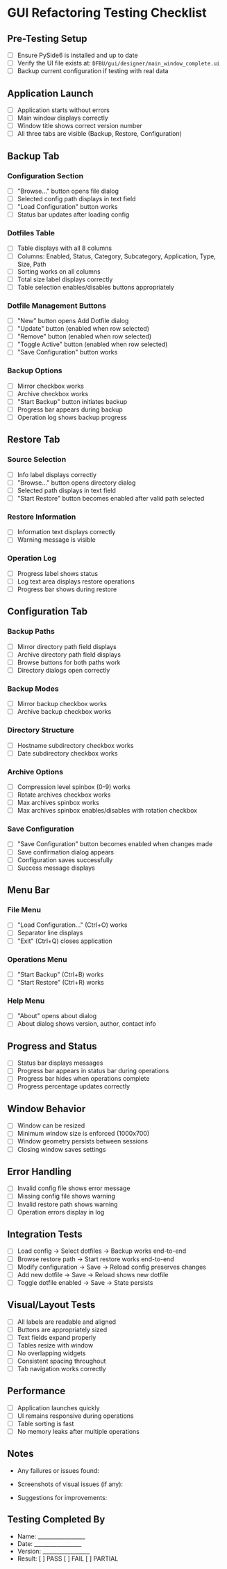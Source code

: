 # GUI Refactoring Testing Checklist

## Pre-Testing Setup

- [  ] Ensure PySide6 is installed and up to date
- [  ] Verify the UI file exists at: `DFBU/gui/designer/main_window_complete.ui`
- [  ] Backup current configuration if testing with real data

## Application Launch

- [  ] Application starts without errors
- [  ] Main window displays correctly
- [  ] Window title shows correct version number
- [  ] All three tabs are visible (Backup, Restore, Configuration)

## Backup Tab

### Configuration Section

- [  ] "Browse..." button opens file dialog
- [  ] Selected config path displays in text field
- [  ] "Load Configuration" button works
- [  ] Status bar updates after loading config

### Dotfiles Table

- [  ] Table displays with all 8 columns
- [  ] Columns: Enabled, Status, Category, Subcategory, Application, Type, Size, Path
- [  ] Sorting works on all columns
- [  ] Total size label displays correctly
- [  ] Table selection enables/disables buttons appropriately

### Dotfile Management Buttons

- [  ] "New" button opens Add Dotfile dialog
- [  ] "Update" button (enabled when row selected)
- [  ] "Remove" button (enabled when row selected)
- [  ] "Toggle Active" button (enabled when row selected)
- [  ] "Save Configuration" button works

### Backup Options

- [  ] Mirror checkbox works
- [  ] Archive checkbox works
- [  ] "Start Backup" button initiates backup
- [  ] Progress bar appears during backup
- [  ] Operation log shows backup progress

## Restore Tab

### Source Selection

- [  ] Info label displays correctly
- [  ] "Browse..." button opens directory dialog
- [  ] Selected path displays in text field
- [  ] "Start Restore" button becomes enabled after valid path selected

### Restore Information

- [  ] Information text displays correctly
- [  ] Warning message is visible

### Operation Log

- [  ] Progress label shows status
- [  ] Log text area displays restore operations
- [  ] Progress bar shows during restore

## Configuration Tab

### Backup Paths

- [  ] Mirror directory path field displays
- [  ] Archive directory path field displays
- [  ] Browse buttons for both paths work
- [  ] Directory dialogs open correctly

### Backup Modes

- [  ] Mirror backup checkbox works
- [  ] Archive backup checkbox works

### Directory Structure

- [  ] Hostname subdirectory checkbox works
- [  ] Date subdirectory checkbox works

### Archive Options

- [  ] Compression level spinbox (0-9) works
- [  ] Rotate archives checkbox works
- [  ] Max archives spinbox works
- [  ] Max archives spinbox enables/disables with rotation checkbox

### Save Configuration

- [  ] "Save Configuration" button becomes enabled when changes made
- [  ] Save confirmation dialog appears
- [  ] Configuration saves successfully
- [  ] Success message displays

## Menu Bar

### File Menu

- [  ] "Load Configuration..." (Ctrl+O) works
- [  ] Separator line displays
- [  ] "Exit" (Ctrl+Q) closes application

### Operations Menu

- [  ] "Start Backup" (Ctrl+B) works
- [  ] "Start Restore" (Ctrl+R) works

### Help Menu

- [  ] "About" opens about dialog
- [  ] About dialog shows version, author, contact info

## Progress and Status

- [  ] Status bar displays messages
- [  ] Progress bar appears in status bar during operations
- [  ] Progress bar hides when operations complete
- [  ] Progress percentage updates correctly

## Window Behavior

- [  ] Window can be resized
- [  ] Minimum window size is enforced (1000x700)
- [  ] Window geometry persists between sessions
- [  ] Closing window saves settings

## Error Handling

- [  ] Invalid config file shows error message
- [  ] Missing config file shows warning
- [  ] Invalid restore path shows warning
- [  ] Operation errors display in log

## Integration Tests

- [  ] Load config → Select dotfiles → Backup works end-to-end
- [  ] Browse restore path → Start restore works end-to-end
- [  ] Modify configuration → Save → Reload config preserves changes
- [  ] Add new dotfile → Save → Reload shows new dotfile
- [  ] Toggle dotfile enabled → Save → State persists

## Visual/Layout Tests

- [  ] All labels are readable and aligned
- [  ] Buttons are appropriately sized
- [  ] Text fields expand properly
- [  ] Tables resize with window
- [  ] No overlapping widgets
- [  ] Consistent spacing throughout
- [  ] Tab navigation works correctly

## Performance

- [  ] Application launches quickly
- [  ] UI remains responsive during operations
- [  ] Table sorting is fast
- [  ] No memory leaks after multiple operations

## Notes

- Any failures or issues found:

- Screenshots of visual issues (if any):

- Suggestions for improvements:

## Testing Completed By

- Name: _________________
- Date: _________________
- Version: _________________
- Result: [ ] PASS  [ ] FAIL  [ ] PARTIAL
